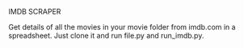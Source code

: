 IMDB SCRAPER

Get details of all the movies in your movie folder from imdb.com in a spreadsheet.
Just clone it and run file.py and run_imdb.py.
